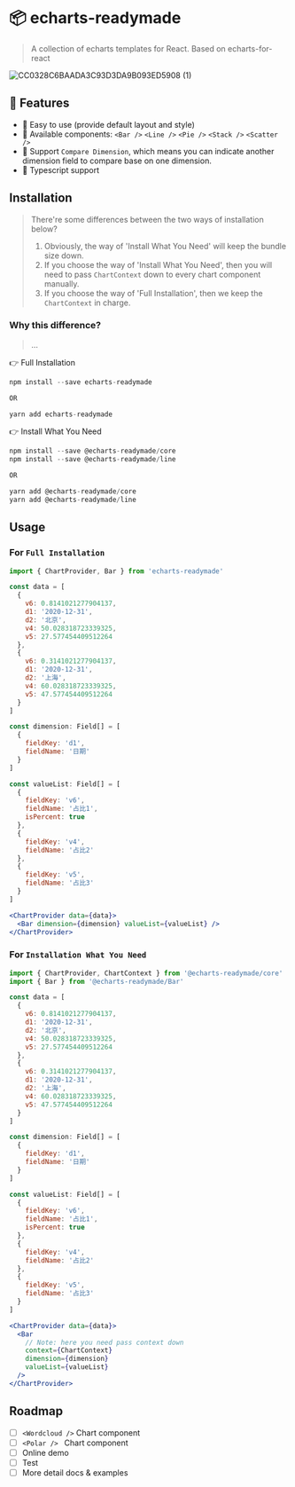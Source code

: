 # 📦 echarts-readymade
> A collection of echarts templates for React. Based on echarts-for-react

![CC0328C6BAADA3C93D3DA9B093ED5908 (1)](https://user-images.githubusercontent.com/259410/149259067-f410c199-bf21-4f84-9121-35d46a75e465.jpeg)

## 🎨 Features

- 🌈 Easy to use (provide default layout and style)
- 🌟 Available components: `<Bar />` `<Line />` `<Pie />` `<Stack />` `<Scatter />`
- 🎁 Support `Compare Dimension`, which means you can indicate another dimension field to compare base on one dimension.
- 💪 Typescript support

## Installation
> There're some differences between the two ways of installation below?
> 1. Obviously, the way of 'Install What You Need' will keep the bundle size down.
> 2. If you choose the way of 'Install What You Need', then you will need to pass `ChartContext` down to every chart component manually.
> 3. If you choose the way of 'Full Installation', then we keep the `ChartContext` in charge.

### Why this difference?
> ...


👉 Full Installation
```js
npm install --save echarts-readymade

OR

yarn add echarts-readymade
```
👉 Install What You Need
```js
npm install --save @echarts-readymade/core
npm install --save @echarts-readymade/line

OR

yarn add @echarts-readymade/core
yarn add @echarts-readymade/line
```

## Usage

### For `Full Installation`
```jsx
import { ChartProvider, Bar } from 'echarts-readymade'

const data = [
  {
    v6: 0.8141021277904137,
    d1: '2020-12-31',
    d2: '北京',
    v4: 50.028318723339325,
    v5: 27.577454409512264
  },
  {
    v6: 0.3141021277904137,
    d1: '2020-12-31',
    d2: '上海',
    v4: 60.028318723339325,
    v5: 47.577454409512264
  }
]

const dimension: Field[] = [
  {
    fieldKey: 'd1',
    fieldName: '日期'
  }
]

const valueList: Field[] = [
  {
    fieldKey: 'v6',
    fieldName: '占比1',
    isPercent: true
  },
  {
    fieldKey: 'v4',
    fieldName: '占比2'
  },
  {
    fieldKey: 'v5',
    fieldName: '占比3'
  }
]

<ChartProvider data={data}>
  <Bar dimension={dimension} valueList={valueList} />
</ChartProvider>

```

### For `Installation What You Need`
```jsx
import { ChartProvider, ChartContext } from '@echarts-readymade/core'
import { Bar } from '@echarts-readymade/Bar'

const data = [
  {
    v6: 0.8141021277904137,
    d1: '2020-12-31',
    d2: '北京',
    v4: 50.028318723339325,
    v5: 27.577454409512264
  },
  {
    v6: 0.3141021277904137,
    d1: '2020-12-31',
    d2: '上海',
    v4: 60.028318723339325,
    v5: 47.577454409512264
  }
]

const dimension: Field[] = [
  {
    fieldKey: 'd1',
    fieldName: '日期'
  }
]

const valueList: Field[] = [
  {
    fieldKey: 'v6',
    fieldName: '占比1',
    isPercent: true
  },
  {
    fieldKey: 'v4',
    fieldName: '占比2'
  },
  {
    fieldKey: 'v5',
    fieldName: '占比3'
  }
]

<ChartProvider data={data}>
  <Bar 
    // Note: here you need pass context down
    context={ChartContext} 
    dimension={dimension} 
    valueList={valueList} 
  />
</ChartProvider>

```

## Roadmap

- [ ] `<Wordcloud />` Chart component
- [ ] `<Polar /> ` Chart component
- [ ] Online demo
- [ ] Test
- [ ] More detail docs & examples
